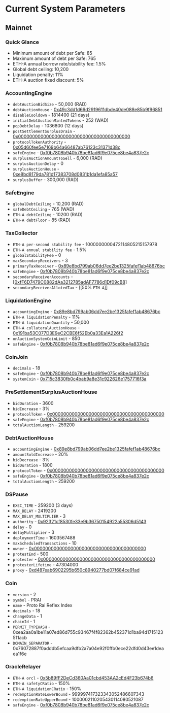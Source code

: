 # Current System Parameters

## Mainnet

### Quick Glance

* Minimum amount of debt per Safe: 85
* Maximum amount of debt per Safe: 765
* ETH-A annual borrow rate/stability fee: 1.5%
* Global debt ceiling: 10,200
* Liquidation penalty: 11%
* ETH-A auction fixed discount: 5% 

### AccountingEngine

* `debtAuctionBidSize` - 50,000 \(RAD\)
* `debtAuctionHouse` - [0x49c3dd1d66d2919611dbde40de088e85b9f96851](https://etherscan.io/address/0x49c3dd1d66d2919611dbde40de088e85b9f96851)
* `disableCooldown` - 1814400 \(21 days\)
* `initialDebtAuctionMintedTokens` - 252 \(WAD\)
* `popDebtDelay` - 1036800 \(12 days\)
* `postSettlementSurplusDrain` - [0x0000000000000000000000000000000000000000](https://etherscan.io/address/0x0000000000000000000000000000000000000000)
* `protocolTokenAuthority` - [0x05d60fee5e7169b64a66487ab76123c31371d38c](https://etherscan.io/address/0x05d60fee5e7169b64a66487ab76123c31371d38c)
* `safeEngine` - [0xf0b7808b940b78be81ad6f9e075ce8be4a837e2c](https://etherscan.io/address/0xf0b7808b940b78be81ad6f9e075ce8be4a837e2c)
* `surplusAuctionAmountToSell` - 6,000 \(RAD\)
* `surplusAuctionDelay` - 0
* `surplusAuctionHouse` - [0xe8bd8179da781d17383708d0831b1da1efa85a57](https://etherscan.io/address/0xe8bd8179da781d17383708d0831b1da1efa85a57)
* `surplusBuffer` - 300,000 \(RAD\)

### SafeEngine

* `globalDebtCeiling` - 10,200 \(RAD\)
* `safeDebtCeiling` - 765 \(WAD\)
* `ETH-A debtCeiling` - 10200 \(RAD\)
* `ETH-A debtFloor` - 85 \(RAD\)

### TaxCollector

* `ETH-A per-second stability fee` - 1000000000472114805215157978
* `ETH-A annual stability fee` - 1.5%
* `globalStabilityFee` - 0
* `maxSecondaryReceivers` - 3
* `primaryTaxReceiver` - [0x89e8bd799ab06dd7ee2be1325fafef1ab48676bc](https://etherscan.io/address/0x89e8bd799ab06dd7ee2be1325fafef1ab48676bc)
* `safeEngine` - [0xf0b7808b940b78be81ad6f9e075ce8be4a837e2c](https://etherscan.io/address/0xf0b7808b940b78be81ad6f9e075ce8be4a837e2c)
* `secondaryReceiverAccounts` - \[[0xfF6D7479C0882dAa3212785adAF7786d1Df09cB8](https://etherscan.io/address/0xfF6D7479C0882dAa3212785adAF7786d1Df09cB8)\]
* `secondaryReceiverAllotedTax` - \[\[50% `ETH-A`\]\]

### LiquidationEngine

* `accountingEngine` - [0x89e8bd799ab06dd7ee2be1325fafef1ab48676bc](https://etherscan.io/address/0x89e8bd799ab06dd7ee2be1325fafef1ab48676bc)
* `ETH-A liquidationPenalty` - 11%
* `ETH-A liquidationQuantity` - 50,000
* `ETH-A collateralAuctionHouse` - [0x191ba53C077D3E9eC2CBE6f52Eb0a33Ea1A226f2](https://etherscan.io/address/0x191ba53C077D3E9eC2CBE6f52Eb0a33Ea1A226f2)
* `onAuctionSystemCoinLimit` - 850
* `safeEngine` - [0xf0b7808b940b78be81ad6f9e075ce8be4a837e2c](https://etherscan.io/address/0xf0b7808b940b78be81ad6f9e075ce8be4a837e2c)

### CoinJoin

* `decimals` - 18
* `safeEngine` - [0xf0b7808b940b78be81ad6f9e075ce8be4a837e2c](https://etherscan.io/address/0xf0b7808b940b78be81ad6f9e075ce8be4a837e2c)
* `systemCoin` - [0x715c3830fb0c4bab9a8e31c922626e1757716f3a](https://etherscan.io/address/0x715c3830fb0c4bab9a8e31c922626e1757716f3a)

### PreSettlementSurplusAuctionHouse

* `bidDuration` - 3600
* `bidIncrease` - 3%
* `protocolToken` - [0x0000000000000000000000000000000000000000](https://etherscan.io/address/0x0000000000000000000000000000000000000000)
* `safeEngine` - [0xf0b7808b940b78be81ad6f9e075ce8be4a837e2c](https://etherscan.io/address/0xf0b7808b940b78be81ad6f9e075ce8be4a837e2c)
* `totalAuctionLength` - 259200

### DebtAuctionHouse

* `accountingEngine` - [0x89e8bd799ab06dd7ee2be1325fafef1ab48676bc](https://etherscan.io/address/0x89e8bd799ab06dd7ee2be1325fafef1ab48676bc)
* `amountSoldIncrease` - 20%
* `bidDecrease` - 3%
* `bidDuration` - 1800
* `protocolToken` - [0x0000000000000000000000000000000000000000](https://etherscan.io/address/0x0000000000000000000000000000000000000000)
* `safeEngine` - [0xf0b7808b940b78be81ad6f9e075ce8be4a837e2c](https://etherscan.io/address/0xf0b7808b940b78be81ad6f9e075ce8be4a837e2c)
* `totalAuctionLength` - 259200

### DSPause

* `EXEC_TIME` - 259200 \(3 days\)
* `MAX_DELAY` - 2419200
* `MAX_DELAY_MULTIPLIER` - 3
* `authority` - [0x92321cf8530fe33e9b36750154922a55306d5143](https://etherscan.io/address/0x92321cf8530fe33e9b36750154922a55306d5143)
* `delay` - 0
* `delayMultiplier` - 3
* `deploymentTime` - 1603567488
* `maxScheduledTransactions` - 10
* `owner` - [0x0000000000000000000000000000000000000000](https://etherscan.io/address/0x0000000000000000000000000000000000000000)
* `protestEnd` - 500
* `protester` - [0x0000000000000000000000000000000000000000](https://etherscan.io/address/0x0000000000000000000000000000000000000000)
* `protesterLifetime` - 47304000
* `proxy` - [0xd487eab6902295b650c8940277bd07f684ce91ad](https://etherscan.io/address/0xd487eab6902295b650c8940277bd07f684ce91ad)

### Coin

* `version` - 2
* `symbol` - PRAI
* `name` - Proto Rai Reflex Index
* `decimals` - 18
* `changeData` - 1
* `chainId` - 1
* `PERMIT_TYPEHASH` - 0xea2aa0a1be11a07ed86d755c93467f4f82362b452371d1ba94d1715123511acb
* `DOMAIN_SEPARATOR` - 0x76072887f0adddb5efcaa9dfb2a7a04e92f0ffb0ece22dfd0d43ee1deaea1f6e

### OracleRelayer

* `ETH-A orcl` - [0x5b89fF2DeCd360Aa01cbd453AA2cEd4F23b674b6](https://etherscan.io/address/0x5b89fF2DeCd360Aa01cbd453AA2cEd4F23b674b6)
* `ETH-A safetyCRatio` - 150%
* `ETH-A liquidationCRatio` - 150%
* `redemptionRateLowerBound` - 999997417323343052486607343
* `redemptionRateUpperBound` - 1000002110205430114080521087
* `safeEngine` - [0xf0b7808b940b78be81ad6f9e075ce8be4a837e2c](https://etherscan.io/address/0xf0b7808b940b78be81ad6f9e075ce8be4a837e2c)

